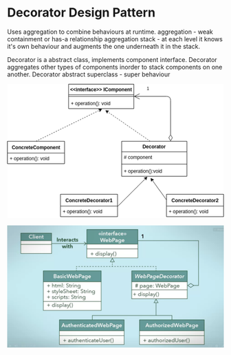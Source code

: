 # Decorator Design Pattern
Uses aggregation to combine behaviours at runtime.
aggregation - weak containment or has-a relationship
aggregation stack - at each level it knows it's own behaviour and augments the one underneath it in the stack.


Decorator is a abstract class, implements component interface.
Decorator aggregates other types of components inorder to stack components on one another.
Decorator abstract superclass - super behaviour

![](images/decoratorPattern.png)

![](images/webPageDecorator.png)
